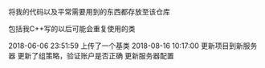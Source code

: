将我的代码以及平常需要用到的东西都存放至该仓库

包括我C++写的以后可能会重复使用的类

2018-06-06 23:51:59
上传了一个基类
2018-08-16 10:17:00
更新项目到新服务器
更新了组策略，验证账户是否正确
更新服务器配置
